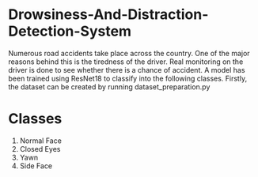 # Drowsiness-And-Distraction-Detection-System

Numerous road accidents take place across the country. One of the major reasons behind this is the tiredness of the driver. Real monitoring on the driver is done to see whether there is a chance of accident. A model has been trained using ResNet18 to classify into the following classes.
Firstly, the dataset can be created by running dataset_preparation.py

# Classes
1) Normal Face
2) Closed Eyes
3) Yawn
4) Side Face


